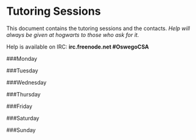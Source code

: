 Tutoring Sessions
=================

This document contains the tutoring sessions and the contacts.
*Help will always be given at hogwarts to those who ask for it.*

Help is available on IRC:
**irc.freenode.net #OswegoCSA**

###Monday
   
###Tuesday
   
###Wednesday
   
###Thursday
   
###Friday
   
###Saturday
   
###Sunday